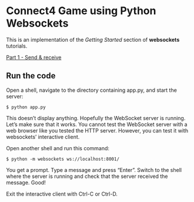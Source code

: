 # Connect4 Game using Python Websockets

This is an implementation of the *Getting Started* section of **websockets** tutorials.

[Part 1 - Send & receive](https://websockets.readthedocs.io/en/stable/intro/tutorial1.html)

## Run the code

Open a shell, navigate to the directory containing app.py, and start the server:

`$ python app.py`

This doesn’t display anything. Hopefully the WebSocket server is running. Let’s make sure that it works. You cannot test the WebSocket server with a web browser like you tested the HTTP server. However, you can test it with websockets’ interactive client.

Open another shell and run this command:

`$ python -m websockets ws://localhost:8001/`

You get a prompt. Type a message and press “Enter”. Switch to the shell where the server is running and check that the server received the message. Good!

Exit the interactive client with Ctrl-C or Ctrl-D.